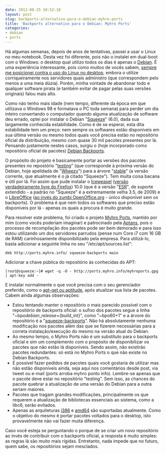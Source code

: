 ```yaml
---
date: 2012-08-25 10:52:18
layout: post
slug: backports-alternativo-para-o-debian-myhro-ports
title: 'Backports alternativo para o Debian: Myhro Ports'
categories:
- debian
- ports
---
```


Há algumas semanas, depois de anos de tentativas, passei a usar o Linux no meu notebook. Desta vez foi diferente, pois não o instalei em dual-boot com o Windows: o desktop qual utilizo todos os dias é apenas o [Debian](http://www.debian.org/). É uma experiência interessante, pois como muitos de vocês sabem, [sempre me posicionei contra o uso do Linux no desktop](http://blog.myhro.info/2011/04/a-verdade-sobre-o-software-livre/), embora o utilize corriqueiramente nos servidores quais administro (que correspondem pelo menos a uma meia dúzia). Porém, minha vontade de abandonar todo e qualquer software pirata (e também evitar de pagar pelas suas versões originais) falou mais alto.

Como não tenho mais idade (nem tempo, diferente da época em que utilizava o Windows 98 e formatava o PC toda semana) para perder um dia inteiro consertando o computador quando alguma atualização de software deu errado, optei por instalar o Debian "[Squeeze](http://wiki.debian.org/DebianSqueeze)" (6.0), dada sua largamente conhecida estabilidade. Como é de se esperar, esta dita estabilidade tem um preço: nem sempre os softwares estão disponíveis em sua última versão ou mesmo todos quais você precisa estão no repositório oficial da distribuição, mesmo com quase 30 mil pacotes presentes por lá. Pensando justamente nestes casos, surgiu o (hoje incorporado como repositório oficial de pacotes) [Debian Backports](http://backports-master.debian.org/).

O propósito do projeto é basicamente portar as versões dos pacotes presentes no repostório "[testing](http://www.debian.org/releases/testing/)" (que corresponde à próxima versão do Debian, hoje apelidada de "[Wheezy](http://wiki.debian.org/DebianWheezy)") para a árvore "[stable](http://www.debian.org/releases/stable/)" (a versão corrente, que atualmente é o já citado "Squeeze"). Tem muita coisa bacana e útil por lá. Foi assim que pude instalar o [Iceweasel](http://www.geticeweasel.org/) ([versão verdadeiramente livre do Firefox](https://en.wikipedia.org/wiki/Mozilla_Corporation_software_rebranded_by_the_Debian_project)) 10.0 (que é a versão "[ESR](http://www.mozilla.org/en-US/firefox/organizations/)", de suporte extendido - a padrão no "Squeeze" é a extremamente velha 3.5, de 2009) e o [LibreOffice](http://www.libreoffice.org/) ([ao invés do zumbi OpenOffice.org](http://br-linux.org/2010/libreoffice-o-fork-comunitario-do-openoffice-pela-document-foundation/) - único disponível sem os backports). O problema é que nem todos os softwares que preciso estão disponíveis por lá - apenas os quais a procura é muito grande.

Para resolver este problema, foi criado o projeto [Myhro Ports](http://blog.myhro.info/ports/), mantido por mim (como vocês poderiam imaginar) e patrocinado pela [Aptans](http://aptans.com/), pois o processo de recompilação dos pacotes pode ser bem demorado e para isso estou utilizando um dos servidores parrudos (pense num Core i7 com 16 GB de RAM) carinhosamente disponibilizado pela empresa. Para utilizá-lo, basta adicionar a seguinte linha no seu "/etc/apt/sources.list":

    deb http://ports.myhro.info/ squeeze-backports main

Adicionar a chave pública do repositório às conhecidas do APT:

    [root@squeeze:~]# wget -q -O - http://ports.myhro.info/myhroports.gpg | apt-key add -

E instalar normalmente o que você precisa com o seu gerenciador preferido, como o [apt-get ou aptitude](http://raphaelhertzog.com/2011/06/20/apt-get-aptitude-%E2%80%A6-pick-the-right-debian-package-manager-for-you/), após atualizar sua lista de pacotes. Cabem ainda algumas observações:

* Estou tentando manter o repositório o mais parecido possível com o repositório de backports oficial: o sufixo dos pacotes segue a linha "~bpo${debian\_release}+${build\_int}", como "~bpo60+1" e a árvore do repositório é a "[squeeze-backports](http://backports-master.debian.org/Contribute/#index5h3)". Não há absolutamente nenhuma modificação nos pacotes além das que se fizerem necessárias para a correta instalação/execução do mesmo na versão atual do Debian.  
* Ao mesmo tempo, o Myhro Ports não é um substituto para o backports oficial e sim um complemento com o propósito de disponibilizar os pacotes que não estão lá disponíveis. Sendo assim, não existirão pacotes redundantes: só está no Myhro Ports o que não existe no Debian Backports.  
* É possível fazer pedidos de pacotes quais você gostaria de utilizar mas não estão disponíveis ainda, seja aqui nos comentários desde post, via tweet ou e-mail (ports arroba myhro ponto info). Lembre-se apenas que o pacote deve estar no repositório "testing". Sem isso, as chances do pacote quebrar a atualização de uma versão do Debian para a outra seriam maiores.  
* Pacotes que tragam grandes modificações, principalmente os que requerem a atualização de bibliotecas essenciais ao sistema, como a libc6, serão evitados.  
* Apenas as arquiteturas [i386](http://www.debian.org/ports/i386/) e [amd64](http://www.debian.org/ports/amd64/) são suportadas atualmente. Como o objetivo do mesmo é portar pacotes voltados para o desktop, isto provavelmente não vai fazer muita diferença.  

Caso você esteja se perguntando o porque de se criar um novo repositório ao invés de contribuir com o backports oficial, a resposta é muito simples: as regras lá são muito mais rígidas. Entretanto, nada impede que no futuro, quem sabe, os repositórios sejam mesclados.

